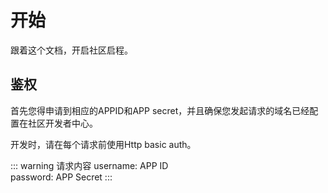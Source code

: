 # 开始
跟着这个文档，开启社区启程。

## 鉴权
首先您得申请到相应的APPID和APP secret，并且确保您发起请求的域名已经配置在社区开发者中心。

开发时，请在每个请求前使用Http basic auth。

::: warning 请求内容
username: APP ID  
password: APP Secret
:::


